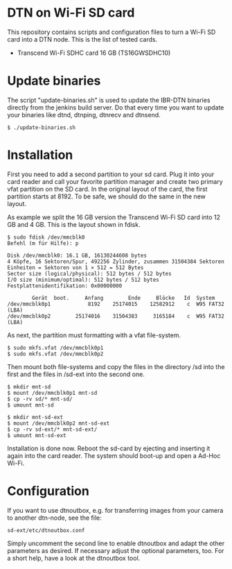 DTN on Wi-Fi SD card
=========================================

This repository contains scripts and configuration files to turn a Wi-Fi SD card into a DTN node. This is the list of tested cards.

 * Transcend Wi-Fi SDHC card 16 GB (TS16GWSDHC10)

# Update binaries

The script "update-binaries.sh" is used to update the IBR-DTN binaries directly from the jenkins build server. Do that every time you want to update your binaries like dtnd, dtnping, dtnrecv and dtnsend.

```
$ ./update-binaries.sh
```

# Installation

First you need to add a second partition to your sd card. Plug it into your card reader and call your favorite partition manager and create two primary vfat partition on the SD card. In the original layout of the card, the first partition starts at 8192. To be safe, we should do the same in the new layout.

As example we split the 16 GB version the Transcend Wi-Fi SD card into 12 GB and 4 GB. This is the layout shown in fdisk.


```
$ sudo fdisk /dev/mmcblk0
Befehl (m für Hilfe): p

Disk /dev/mmcblk0: 16.1 GB, 16130244608 bytes
4 Köpfe, 16 Sektoren/Spur, 492256 Zylinder, zusammen 31504384 Sektoren
Einheiten = Sektoren von 1 × 512 = 512 Bytes
Sector size (logical/physical): 512 bytes / 512 bytes
I/O size (minimum/optimal): 512 bytes / 512 bytes
Festplattenidentifikation: 0x00000000

        Gerät  boot.     Anfang        Ende     Blöcke   Id  System
/dev/mmcblk0p1            8192    25174015    12582912    c  W95 FAT32 (LBA)
/dev/mmcblk0p2        25174016    31504383     3165184    c  W95 FAT32 (LBA)
```

As next, the partition must formatting with a vfat file-system.

```
$ sudo mkfs.vfat /dev/mmcblk0p1
$ sudo mkfs.vfat /dev/mmcblk0p2
```

Then mount both file-systems and copy the files in the directory /sd into the first and the files in /sd-ext into the second one.

```
$ mkdir mnt-sd
$ mount /dev/mmcblk0p1 mnt-sd
$ cp -rv sd/* mnt-sd/
$ umount mnt-sd
```
```
$ mkdir mnt-sd-ext
$ mount /dev/mmcblk0p2 mnt-sd-ext
$ cp -rv sd-ext/* mnt-sd-ext/
$ umount mnt-sd-ext
```

Installation is done now. Reboot the sd-card by ejecting and inserting it again into the card reader. The system should boot-up and open a Ad-Hoc Wi-Fi.

# Configuration

If you want to use dtnoutbox, e.g. for transferring images from your camera to another dtn-node, see the file:

```
sd-ext/etc/dtnoutbox.conf
```

Simply uncomment the second line to enable dtnoutbox and adapt the other parameters as desired. If necessary adjust the optional parameters, too. For a short help, have a look at the dtnoutbox tool.

